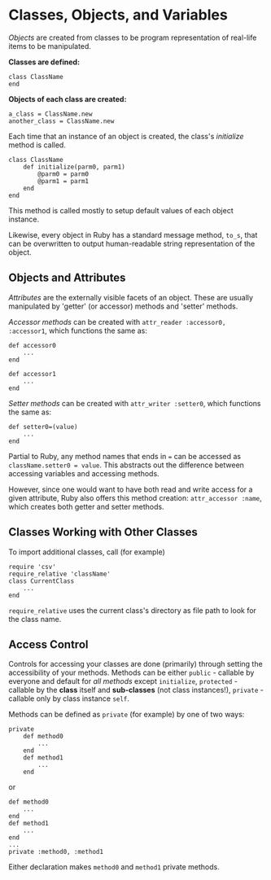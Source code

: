 # Classes, Objects, and Variables #

*Objects* are created from classes to be program representation of
real-life items to be manipulated.

**Classes are defined:**

	class ClassName
	end

**Objects of each class are created:**

	a_class = ClassName.new
	another_class = ClassName.new

Each time that an instance of an object is created, the class's
*initialize* method is called.  

	class ClassName
		def initialize(parm0, parm1)
			@parm0 = parm0
			@parm1 = parm1
		end
	end

This method is called mostly to setup default values of each object instance.

Likewise, every object in Ruby has a standard message method, `to_s`,
that can be overwritten to output human-readable string representation
of the object.

## Objects and Attributes ##
*Attributes* are the externally visible facets of an object.  These are
usually manipulated by 'getter' (or accessor) methods and 'setter'
methods.

*Accessor methods* can be created with `attr_reader :accessor0, :accessor1`,
which functions the same as:

	def accessor0
		...
	end

	def accessor1
		...
	end

*Setter methods* can be created with `attr_writer :setter0`, which
functions the same as:

	def setter0=(value)
		...
	end

Partial to Ruby, any method names that ends in `=` can be accessed as
`className.setter0 = value`.  This abstracts out the difference between
accessing variables and accessing methods.

However, since one would want to have both read and write access for a
given attribute, Ruby also offers this method creation: `attr_accessor
:name`, which creates both getter and setter methods.

## Classes Working with Other Classes ##
To import additional classes, call (for example)

	require 'csv'
	require_relative 'className'
	class CurrentClass
		...
	end

`require_relative` uses the current class's directory as file path to
look for the class name.

## Access Control ##
Controls for accessing your classes are done (primarily) through setting
the accessibility of your methods.  Methods can be either `public` -
callable by everyone and default for *all methods* except `initialize`,
`protected` - callable by the **class** itself and **sub-classes** (not class instances!),
`private` - callable only by class instance `self`.

Methods can be defined as `private` (for example) by one of two ways:

	private
		def method0
			...
		end
		def method1
			...
		end

or

	def method0
		...
	end
	def method1
		...
	end
	...
	private :method0, :method1

Either declaration makes `method0` and `method1` private methods.


